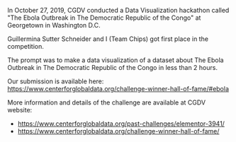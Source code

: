 In October 27, 2019, CGDV conducted a Data Visualization hackathon called "The Ebola Outbreak in The Democratic Republic of the Congo" at Georgetown in Washington D.C.

Guillermina Sutter Schneider and I (Team Chips) got first place in the competition.

The prompt was to make a data visualization of a dataset about The Ebola Outbreak in The Democratic Republic of the Congo in less than 2 hours.

Our submission is available here: https://www.centerforglobaldata.org/challenge-winner-hall-of-fame/#ebola

More information and details of the challenge are available at CGDV website:

- https://www.centerforglobaldata.org/past-challenges/elementor-3941/
- https://www.centerforglobaldata.org/challenge-winner-hall-of-fame/
